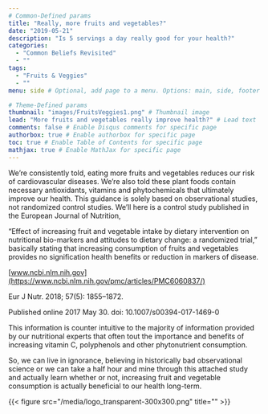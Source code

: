 ```yaml
---
# Common-Defined params
title: "Really, more fruits and vegetables?"
date: "2019-05-21"
description: "Is 5 servings a day really good for your health?"
categories:
  - "Common Beliefs Revisited"
  - ""
tags:
  - "Fruits & Veggies"
  - ""
menu: side # Optional, add page to a menu. Options: main, side, footer

# Theme-Defined params
thumbnail: "images/FruitsVeggies1.png" # Thumbnail image
lead: "More fruits and vegetables really improve health?" # Lead text
comments: false # Enable Disqus comments for specific page
authorbox: true # Enable authorbox for specific page
toc: true # Enable Table of Contents for specific page
mathjax: true # Enable MathJax for specific page
---
```


We’re consistently told, eating more fruits and vegetables reduces our risk of cardiovascular diseases. We’re also told these plant foods contain necessary antioxidants, vitamins and phytochemicals that ultimately improve our health. This guidance is solely based on observational studies, not randomized control studies. We’ll here is a control study published in the European Journal of Nutrition,


“Effect of increasing fruit and vegetable intake by dietary intervention on nutritional bio-markers and attitudes to dietary change: a randomized trial,” basically stating that increasing consumption of fruits and vegetables provides no signification health benefits or reduction in markers of disease.


[www.ncbi.nlm.nih.gov](https://www.ncbi.nlm.nih.gov/pmc/articles/PMC6060837/)


Eur J Nutr. 2018; 57(5): 1855–1872.

Published online 2017 May 30. doi: 10.1007/s00394-017-1469-0


This information is counter intuitive to the majority of information provided by our nutritional experts that often tout the importance and benefits of increasing vitamin C, polyphenols and other phytonutrient consumption.


So, we can live in ignorance, believing in historically bad observational science or we can take a half hour and mine through this attached study and actually learn whether or not, increasing fruit and vegetable consumption is actually beneficial to our health long-term.

{{< figure src="/media/logo_transparent-300x300.png" title="" >}}
